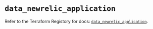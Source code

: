 # `data_newrelic_application`

Refer to the Terraform Registory for docs: [`data_newrelic_application`](https://registry.terraform.io/providers/newrelic/newrelic/3.24.1/docs/data-sources/application).
